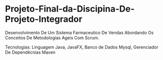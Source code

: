 # Projeto-Final-da-Discipina-De-Projeto-Integrador

Desenvolvimento De Um Sistema Farmaceutico De Vendas Abordando Os Conceitos De Metodologias Ageis Com Scrum.

Tecnologias:
Linguagem Java,
JavaFX,
Banco de Dados Mysql,
Gerenciador De Dependêcnias Maven


